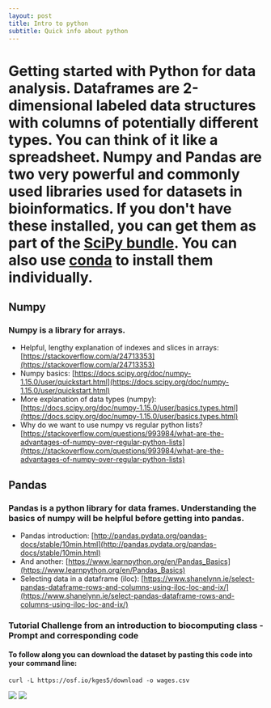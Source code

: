 ```yaml
---
layout: post
title: Intro to python
subtitle: Quick info about python
---
```


# Getting started with Python for data analysis. Dataframes are 2-dimensional labeled data structures with columns of potentially different types. You can think of it like a spreadsheet. Numpy and Pandas are two very powerful and commonly used libraries used for datasets in bioinformatics. If you don't have these installed, you can get them as part of the [SciPy bundle](https://www.scipy.org/). You can also use [conda](/2019-08-06-conda) to install them individually. 

## Numpy

### Numpy is a library for arrays.
 * Helpful, lengthy explanation of indexes and slices in arrays: [https://stackoverflow.com/a/24713353](https://stackoverflow.com/a/24713353)
 * Numpy basics: [https://docs.scipy.org/doc/numpy-1.15.0/user/quickstart.html](https://docs.scipy.org/doc/numpy-1.15.0/user/quickstart.html) 
 * More explanation of data types (numpy): [https://docs.scipy.org/doc/numpy-1.15.0/user/basics.types.html](https://docs.scipy.org/doc/numpy-1.15.0/user/basics.types.html) 
 * Why do we want to use numpy vs regular python lists? [https://stackoverflow.com/questions/993984/what-are-the-advantages-of-numpy-over-regular-python-lists](https://stackoverflow.com/questions/993984/what-are-the-advantages-of-numpy-over-regular-python-lists)

## Pandas

### Pandas is a python library for data frames. Understanding the basics of numpy will be helpful before getting into pandas.  
 * Pandas introduction: [http://pandas.pydata.org/pandas-docs/stable/10min.html](http://pandas.pydata.org/pandas-docs/stable/10min.html) 
 * And another: [https://www.learnpython.org/en/Pandas_Basics](https://www.learnpython.org/en/Pandas_Basics) 
 * Selecting data in a dataframe (iloc): [https://www.shanelynn.ie/select-pandas-dataframe-rows-and-columns-using-iloc-loc-and-ix/](https://www.shanelynn.ie/select-pandas-dataframe-rows-and-columns-using-iloc-loc-and-ix/)

### Tutorial Challenge from an introduction to biocomputing class - Prompt and corresponding code
#### To follow along you can download the dataset by pasting this code into your command line:
`curl -L https://osf.io/kges5/download -o wages.csv`

![](http://sites.nd.edu/crivaldi/files/2018/10/Python-Challenge.jpg) ![](http://sites.nd.edu/crivaldi/files/2018/10/Python_challenge.jpg)
